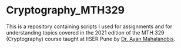 # Cryptography_MTH329
This is a repository containing scripts I used for assignments and for understanding topics covered in the 2021 edition of the MTH 329 (Cryptography) course taught at IISER Pune by [Dr. Ayan Mahalanobis](http://www.iiserpune.ac.in/~ayan/).
